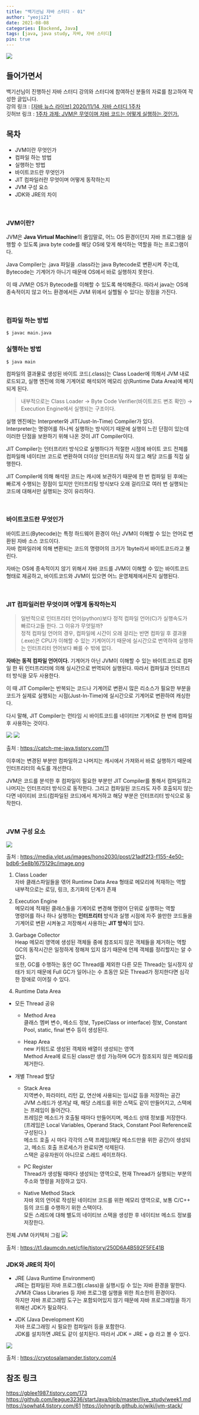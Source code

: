 ```yaml
---
title: "백기선님 자바 스터디 - 01"
author: "yeoji21"
date: 2021-08-08
categories: [Backend, Java]
tags: [java, java study, 자바, 자바 스터디]
pin: true
---
```


<img src="https://media.vlpt.us/images/inhalin/post/b48b4cd3-619b-4bf4-939c-d3546dd2ec01/whiteship.png">


## 들어가면서
백기선님이 진행하신 자바 스터디 강의와 스터디에 참여하신 분들의 자료를 참고하여 작성한 글입니다.  
강의 링크 : [[자바 뉴스 라이브] 2020/11/14, 자바 스터디 1주차](https://www.youtube.com/watch?v=T7NyR5UvyYo)  
깃허브 링크 : [1주차 과제: JVM은 무엇이며 자바 코드는 어떻게 실행하는 것인가.](https://github.com/whiteship/live-study/issues/1)


## 목차
- JVM이란 무엇인가
- 컴파일 하는 방법
- 실행하는 방법
- 바이트코드란 무엇인가
- JIT 컴파일러란 무엇이며 어떻게 동작하는지
- JVM 구성 요소
- JDK와 JRE의 차이  
<br>

### JVM이란?
JVM은 **Java Virtual Machine**의 줄임말로, 어느 OS 환경이던지 자바 프로그램을 실행할 수 있도록 java byte code를 해당 OS에 맞게 해석하는 역할을 하는 프로그램이다.  

Java Compiler는 .java 파일을 .class라는 java Bytecode로 변환시켜 주는데, Bytecode는 기계어가 아니기 때문에 OS에서 바로 실행하지 못한다.  

이 때 JVM은 OS가 Bytecode를 이해할 수 있도록 해석해준다. 따라서 java는 OS에 종속적이지 않고 어느 환경에서든 JVM 위에서 실핼될 수 있다는 장점을 가진다. 

<br>

### 컴파일 하는 방법 
```console
$ javac main.java
```  


### 실행하는 방법
```console
$ java main
```
컴파일의 결과물로 생성된 바이트 코드(.class)는 Class Loader에 의해서 JVM 내로 로드되고, 실행 엔진에 의해 기계어로 해석되어 메모리 상(Runtime Data Area)에 배치되게 된다.   
> 내부적으로는 Class Loader -> Byte Code Verifier(바이트코드 변조 확인) -> Execution Engine에서 실행되는 구조이다.  

실행 엔진에는 Interpreter와 JIT(Just-In-Time) Compiler가 있다.   
Interpreter는 명령어를 하나씩 실행하는 방식이기 때문에 실행이 느린 단점이 있는데 이러한 단점을 보완하기 위해 나온 것이 JIT Compiler이다.  

JIT Compiler는 인터프리터 방식으로 실행하다가 적절한 시점에 바이트 코드 전체를 컴파일해 네이티브 코드로 변환하여 더이상 인터프리팅 하지 않고 해당 코드를 직접 실행한다.  

JIT Compiler에 의해 해석된 코드는 캐시에 보관하기 때문에 한 번 컴파일 된 후에는 빠르게 수행되는 장점이 있지만 인터프리팅 방식보다 오래 걸리므로 여러 번 실행되는 코드에 대해서만 실행되는 것이 유리하다. 

<br>

### 바이트코드란 무엇인가
바이트코드(Bytecode)는 특정 하드웨어 환경이 아닌 JVM이 이해할 수 있는 언어로 변환된 자바 소스 코드이다.   
자바 컴파일러에 의해 변환되는 코드의 명령어의 크기가 1byte라서 바이트코드라고 불린다.  

자바는 OS에 종속적이지 않기 위해서 자바 코드를 JVM이 이해할 수 있는 바이트코드 형태로 제공하고, 바이트코드와 JVM이 있으면 어느 운영체제에서든지 실행된다. 

<br>

### JIT 컴파일러란 무엇이며 어떻게 동작하는지
> 일반적으로 인터프리터 언어(python)보다 정적 컴파일 언어(C)가 실행속도가 빠르다고들 한다. 그 이유가 무엇일까?  
정적 컴파일 언어의 경우, 컴파일에 시간이 오래 걸리는 반면 컴파일 후 결과물(.exe)은 CPU가 이해할 수 있는 기계어이기 때문에 실시간으로 번역하여 실행하는 인터프리터 언어보다 빠를 수 밖에 없다.


**자바는 동적 컴파일 언어이다.** 기계어가 아닌 JVM이 이해할 수 있는 바이트코드로 컴파일 한 뒤 인터프리터에 의해 실시간으로 번역되어 실행된다. 따라서 컴파일과 인터프리터 방식을 모두 사용한다. 

이 때 JIT Compiler는 반복되는 코드나 기계어로 변환시 많은 리소스가 필요한 부분을 코드가 실제로 실행되는 시점(Just-In-Time)에 실시간으로 기계어로 변환하여 캐싱한다.  

다시 말해, JIT Compiler는 런타임 시 바이트코드를 네이티브 기계어로 한 번에 컴파일 후 사용하는 것이다. 

<img src="https://img1.daumcdn.net/thumb/R1280x0/?scode=mtistory2&fname=https%3A%2F%2Fblog.kakaocdn.net%2Fdn%2FdoANQP%2FbtqM639PEix%2Fu7FZUSbwnlW5sizN1GyBh1%2Fimg.png">

<img src="https://img1.daumcdn.net/thumb/R1280x0/?scode=mtistory2&fname=https%3A%2F%2Fblog.kakaocdn.net%2Fdn%2FnlncU%2FbtqM0sJZ9J4%2FQYbKBTdt5MZTrIM8RjWlYk%2Fimg.png">

출처 : <https://catch-me-java.tistory.com/11>  

이후에는 변경된 부분만 컴파일하고 나머지는 캐시에서 가져와서 바로 실행하기 때문에 인터프리터의 속도를 개선한다. 

JVM은 코드를 분석한 후 컴파일이 필요한 부분만 JIT Compiler를 통해서 컴파일하고 나머지는 인터프리터 방식으로 동작한다. 그리고 컴파일된 코드라도 자주 호출되지 않는다면 네이티비 코드(컴파일된 코드)에서 제거하고 해당 부분은 인터프리터 방식으로 동작한다. 

<br>

### JVM 구성 요소
<img src="https://media.vlpt.us/images/hono2030/post/21adf2f3-f155-4e50-bdb6-5e8b1675129c/image.png">

출처 : <https://media.vlpt.us/images/hono2030/post/21adf2f3-f155-4e50-bdb6-5e8b1675129c/image.png>


1. Class Loader  
자바 클래스파일들을 엮어 Runtime Data Area 형태로 메모리에 적재하는 역할  
내부적으로는 로딩, 링크, 초기화의 단계가 존재

2. Execution Engine  
   메모리에 적재된 클래스들을 기계어로 변경해 명령어 단위로 실행하는 역할  
   명령어를 하나 하나 실행하는 **인터프리터** 방식과 실행 시점에 자주 쓸만한 코드들을 기계어로 변환 시켜놓고 저장해서 사용하는 **JIT 방식**이 있다. 

3. Garbage Collector  
Heap 메모리 영역에 생성된 객체들 중에 참조되지 않은 객체들을 제거하는 역할  
GC의 동작시간은 일정하게 정해져 있지 않기 때문에 언제 객체를 정리할지는 알 수 없다.  
또한, GC를 수행하는 동안 GC Thread를 제외한 다른 모든 Thread는 일시정지 상태가 되기 때문에 Full GC가 일어나는 수 초동안 모든 Thread가 정지한다면 심각한 장애로 이어질 수 있다.

4. Runtime Data Area
  
- 모든 Thread 공유  
   - Method Area  
  클래스 멤버 변수, 메소드 정보, Type(Class or interface) 정보, Constant Pool, static, final 변수 등이 생성된다.

   - Heap Area  
   new 키워드로 생성된 객체와 배열이 생성되는 영역  
   Method Area에 로드된 class만 생성 가능하며 GC가 참조되지 않은 메모리를 제거한다.  

- 개별 Thread 할당  
   - Stack Area  
   지역변수, 파라미터, 리턴 값, 연산에 사용되는 임시값 등을 저장하는 공간  
   JVM 스레드가 생겨날 때, 해당 스레드를 위한 스택도 같이 만들어지고, 스택에는 프레임이 들어간다.  
   프레임은 메소드가 호출될 때마다 만들어지며, 메소드 상태 정보를 저장한다.  
   (프레임은 Local Variables, Operand Stack, Constant Pool Reference로 구성된다.)  
    메소드 호출 시 마다 각각의 스택 프레임(해당 메소드만을 위한 공간)이 생성되고, 메소드 호출 프로세스가 완료되면 삭제된다.  
    스택은 공유자원이 아니므로 스레드 세이프하다.  

   - PC Register  
    Thread가 생성될 때마다 생성되는 영역으로, 현재 Thread가 실행되는 부분의 주소와 명령을 저장하고 있다.

   - Native Method Stack  
    자바 외의 언어로 작성된 네이티브 코드를 위한 메모리 영역으로, 보통 C/C++ 등의 코드를 수행하기 위한 스택이다.  
    모든 스레드에 대해 별도의 네이티브 스택을 생성한 후 네이티브 메소드 정보를 저장한다. 


전체 JVM 아키텍처 그림
<img src="https://t1.daumcdn.net/cfile/tistory/250D6A4B592F5FE41B">

출처 : <https://t1.daumcdn.net/cfile/tistory/250D6A4B592F5FE41B>
<br>

### JDK와 JRE의 차이  

- JRE (Java Runtime Environment)  
  JRE는 컴파일된 자바 프로그램(.class)을 실행시킬 수 있는 자바 환경을 말한다.  
  JVM과 Class Libraries 등 자바 프로그램 실행을 위한 최소한의 환경이다.  
  하지만 자바 프로그래밍 도구는 포함되어있지 않기 때문에 자바 프로그래밍을 하기 위해선 JDK가 필요하다.  

- JDK (Java Development Kit)  
자바 프로그래밍 시 필요한 컴파일러 등을 포함한다.  
JDK를 설치하면 JRE도 같이 설치된다. 따라서 JDK = JRE + @ 라고 볼 수 있다.

<img src="https://img1.daumcdn.net/thumb/R1280x0/?scode=mtistory2&fname=https%3A%2F%2Fblog.kakaocdn.net%2Fdn%2Fc00klf%2FbtqAjMzLyF2%2F6sU1VGp5vqAYIPLsXpakpK%2Fimg.png">

출처 : <https://cryptosalamander.tistory.com/4>
<br>

## 참조 링크
<https://gblee1987.tistory.com/173>
<https://github.com/league3236/startJava/blob/master/live_study/week1.md>
<https://sowhat4.tistory.com/61>
<https://johngrib.github.io/wiki/jvm-stack/>
